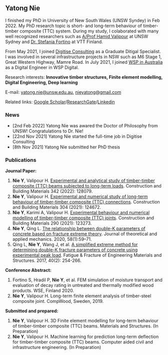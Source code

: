 ## Yatong Nie                             

<!--  <img src="images/PHOTO6.jpg" width="100">   -->


I finished my PhD in University of New South Wales (UNSW Syndey) in Feb 2022. My PhD research topic is short- and long-term behaviour of timber-timber composite (TTC) system. During my study, I colaborated with many well recognized researchers such as [A/Prof Hamid Valipour](https://www.unsw.edu.au/staff/hamid-vali-pour-goudarzi) at UNSW Sydney and [Dr. Stefania Fortino](https://cris.vtt.fi/en/persons/stefania-fortino) at VTT Finland.

From May 2021, I joined [Digitise Consulting](https://digitiseconsulting.com/) as a Graduate Ditigal Specialist. I was involved in several infrastructure projects in NSW such as M6 Stage 1, Great Western Highway, Mamre Road. In July 2021, I joined [WSP in Australia](https://www.wsp.com/en-AU) as a Digital Engineer in WSP Digital. 

Research interests: **Innovative timber structures, Finite element modelling, Digital Engineering, Deep learning**

E-mail: yatong.nie@unsw.edu.au, nieyatong@gmail.com

Related links: [Google Scholar](https://scholar.google.com/citations?hl=zh-CN&user=39jWzgIAAAAJ)/[ResearchGate](https://www.researchgate.net/profile/Yatong-Nie-2)/[Linkedin](https://www.linkedin.com/in/yatong-nie-18a123108/)

### News
- [2nd Feb 2022] Yatong Nie was awared the Doctor of Philosophy from UNSW! Congratulations to Dr. Nie! 
- [22nd Nov 2021] Yatong Nie started the full-time job in Digitise Consulting
- [8th Nov 2021] Yatong Nie submitted her PhD thesis

### Publications
**Journal Paper:**
1. **Nie Y**, Valipour H. [Experimental and analytical study of timber-timber composite (TTC) beams subjected to long-term loads](https://www.sciencedirect.com/science/article/abs/pii/S0950061822017445). Construction and Building Materials 342 (2022): 128079. 
2. **Nie Y**, Valipour H. [Experimental and numerical study of long-term behaviour of timber-timber composite (TTC) connections](https://www.sciencedirect.com/science/article/abs/pii/S0950061821024272). Construction and Building Materials 304 (2021): 124672.
3. **Nie Y**, Karimi A, Valipour H. [Experimental behaviour and numerical modelling of timber-timber composite (TTC) joints](https://www.sciencedirect.com/science/article/abs/pii/S0950061821010333). Construction and Building Materials 290 (2021): 123273.
4. **Nie Y**, Qing L. [The relationship between double-K parameters of concrete based on fracture extreme theory](http://jtam.pl/The-relationship-between-double-K-parameters-of-concrete-based-on-fracture-extreme,115240,0,2.html). Journal of theoretical and applied mechanics. 2020, 58(1):59–71.
5. Qing L, **Nie Y**, Wang J, et al. [A simplified extreme method for determining double-K fracture parameters of concrete using experimental peak load](https://onlinelibrary.wiley.com/doi/abs/10.1111/ffe.12493). Fatigue & Fracture of Engineering Materials and Structures. 2017, 40(2): 254-266.  

**Conference Abstract:**
1.	Fortino S, Hradil P, **Nie Y**, et al. FEM simulation of moisture transport and evaluation of decay rating in untreated and thermally modified wood products. WSE, Finland 2020.
2.	**Nie Y**, Valipour H. Long-term finite element analysis of timber-steel composite joint. CompWood, Sweden, 2019.  

**Submitted and prepared:**  
1.	**Nie Y**, Valipour H. 3D Finite element modelling for long-term behaviour of timber-timber composite (TTC) beams. Materials and Structures. (In Preparation)
2.	**Nie Y**, Valipour H. Machine learning for prediction long-term deflection for timber-timber composite (TTC) beams. Computer aided civil and infrastructure engineering. (In Preparation)



